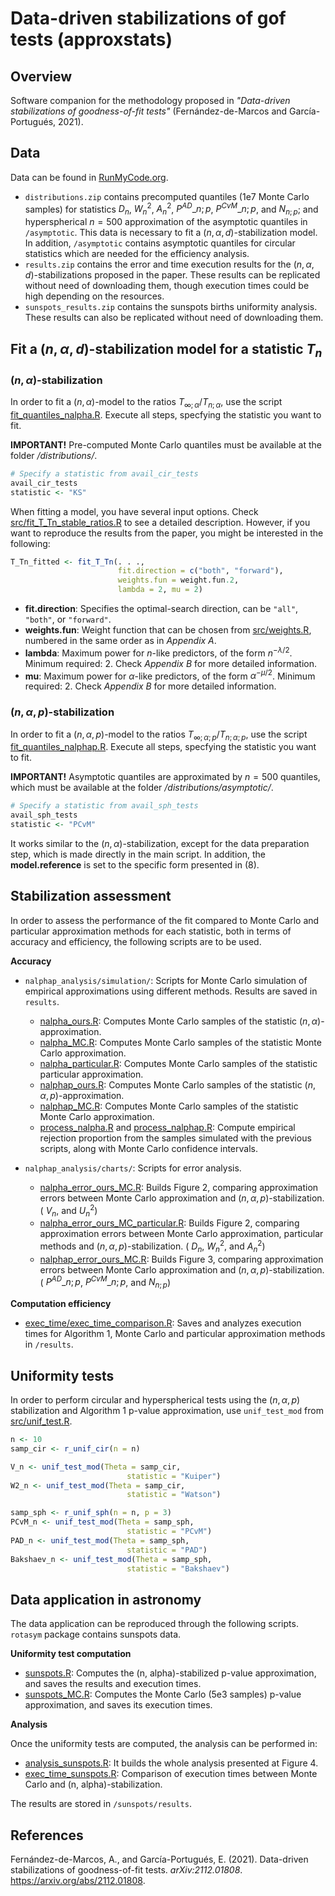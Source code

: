 # Data-driven stabilizations of gof tests (approxstats)

## Overview
Software companion for the methodology proposed in *"Data-driven stabilizations of goodness-of-fit tests"* (Fernández-de-Marcos and García-Portugués, 2021).

## Data

Data can be found in [RunMyCode.org]().

- `distributions.zip` contains precomputed quantiles (1e7 Monte Carlo samples) for statistics $D_n$, $W^2_n$, $A^2_n$, $P^{AD}\_{n; p}$, $P^{CvM}\_{n; p}$, and $N_{n; p}$; and hyperspherical $n=500$ approximation of the asymptotic quantiles in `/asymptotic`. This data is necessary to fit a $(n, \alpha, d)$-stabilization model. In addition, `/asymptotic` contains asymptotic quantiles for circular statistics which are needed for the efficiency analysis.
- `results.zip` contains the error and time execution results for the $(n, \alpha, d)$-stabilizations proposed in the paper. These results can be replicated without need of downloading them, though execution times could be high depending on the resources.
- `sunspots_results.zip` contains the sunspots births uniformity analysis. These results can also be replicated without need of downloading them.

## Fit a $(n, \alpha, d)$-stabilization model for a statistic $T_n$

### $(n, \alpha)$-stabilization

In order to fit a $(n, \alpha)$-model to the ratios $T_{\infty; \alpha}/T_{n; \alpha}$, use the script [fit_quantiles_nalpha.R](https://github.com/afernandezdemarcos/approxstats/blob/main/fit_quantiles_nalpha.R). Execute all steps, specfying the statistic you want to fit. 

**IMPORTANT!** Pre-computed Monte Carlo quantiles must be available at the folder */distributions/*.

```R
# Specify a statistic from avail_cir_tests
avail_cir_tests
statistic <- "KS"
```

When fitting a model, you have several input options. Check [src/fit_T_Tn_stable_ratios.R](https://github.com/afernandezdemarcos/approxstats/blob/main/src/fit_T_Tn_stable_ratios.R) to see a detailed description. However, if you want to reproduce the results from the paper, you might be interested in the following:

```R
T_Tn_fitted <- fit_T_Tn(. . .,
                        fit.direction = c("both", "forward"),
                        weights.fun = weight.fun.2,
                        lambda = 2, mu = 2)
```

- **fit.direction**: Specifies the optimal-search direction, can be `"all"`, `"both"`, or `"forward"`.
- **weights.fun**: Weight function that can be chosen from [src/weights.R](https://github.com/afernandezdemarcos/approxstats/blob/main/src/weights.R), numbered in the same order as in *Appendix A*.
- **lambda**: Maximum power for $n$-like predictors, of the form $n^{-\lambda/2}$. Minimum required: 2. Check *Appendix B* for more detailed information.
- **mu**: Maximum power for $\alpha$-like predictors, of the form $\alpha^{-\mu/2}$. Minimum required: 2. Check *Appendix B* for more detailed information.

### $(n, \alpha, p)$-stabilization

In order to fit a $(n, \alpha, p)$-model to the ratios $T_{\infty; \alpha; p}/T_{n; \alpha; p}$, use the script [fit_quantiles_nalphap.R](https://github.com/afernandezdemarcos/approxstats/blob/main/fit_quantiles_nalphap.R). Execute all steps, specfying the statistic you want to fit. 

**IMPORTANT!** Asymptotic quantiles are approximated by $n=500$ quantiles, which must be available at the folder */distributions/asymptotic/*.

```R
# Specify a statistic from avail_sph_tests
avail_sph_tests
statistic <- "PCvM"
```

It works similar to the $(n, \alpha)$-stabilization, except for the data preparation step, which is made directly in the main script. In addition, the **model.reference** is set to the specific form presented in (8).

## Stabilization assessment

In order to assess the performance of the fit compared to Monte Carlo and particular approximation methods for each statistic, both in terms of accuracy and efficiency, the following scripts are to be used.

**Accuracy**
- `nalphap_analysis/simulation/`: Scripts for Monte Carlo simulation of empirical approximations using different methods. Results are saved in `results`.
    - [nalpha_ours.R](https://github.com/afernandezdemarcos/approxstats/blob/main/nalphap_analysis/simulation/nalpha_ours.R): Computes Monte Carlo samples of the statistic $(n, \alpha)$-approximation.
    - [nalpha_MC.R](https://github.com/afernandezdemarcos/approxstats/blob/main/nalphap_analysis/simulation/nalpha_MC.R): Computes Monte Carlo samples of the statistic Monte Carlo approximation.
    - [nalpha_particular.R](https://github.com/afernandezdemarcos/approxstats/blob/main/nalphap_analysis/simulation/nalpha_particular.R): Computes Monte Carlo samples of the statistic particular approximation.
    - [nalphap_ours.R](https://github.com/afernandezdemarcos/approxstats/blob/main/nalphap_analysis/simulation/nalphap_ours.R): Computes Monte Carlo samples of the statistic $(n, \alpha, p)$-approximation.
    - [nalphap_MC.R](https://github.com/afernandezdemarcos/approxstats/blob/main/nalphap_analysis/simulation/nalphap_MC.R): Computes Monte Carlo samples of the statistic Monte Carlo approximation.
    - [process_nalpha.R](https://github.com/afernandezdemarcos/approxstats/blob/main/nalphap_analysis/simulation/process_nalpha.R) and [process_nalphap.R](https://github.com/afernandezdemarcos/approxstats/blob/main/nalphap_analysis/simulation/process_nalphap.R): Compute empirical rejection proportion from the samples simulated with the previous scripts, along with Monte Carlo confidence intervals.

- `nalphap_analysis/charts/`: Scripts for error analysis.
    - [nalpha_error_ours_MC.R](https://github.com/afernandezdemarcos/approxstats/blob/main/nalphap_analysis/charts/nalpha_error_ours_MC.R): Builds Figure 2, comparing approximation errors between Monte Carlo approximation and $(n, \alpha, p)$-stabilization. ( $V_n$, and $U^2_n$)
    - [nalpha_error_ours_MC_particular.R](https://github.com/afernandezdemarcos/approxstats/blob/main/nalphap_analysis/charts/nalpha_error_ours_MC_particular.R): Builds Figure 2, comparing approximation errors between Monte Carlo approximation, particular methods and $(n, \alpha, p)$-stabilization. ( $D_n$, $W^2_n$, and $A^2_n$)
    - [nalphap_error_ours_MC.R](https://github.com/afernandezdemarcos/approxstats/blob/main/nalphap_analysis/charts/nalphap_error_ours_MC.R): Builds Figure 3, comparing approximation errors between Monte Carlo approximation and $(n, \alpha, p)$-stabilization. ( $P^{AD}\_{n; p}$, $P^{CvM}\_{n; p}$, and $N_{n; p}$)

**Computation efficiency**
- [exec_time/exec_time_comparison.R](https://github.com/afernandezdemarcos/approxstats/blob/main/exec_time/exec_time_comparison.R): Saves and analyzes execution times for Algorithm 1, Monte Carlo and particular approximation methods in `/results`.

## Uniformity tests

In order to perform circular and hyperspherical tests using the $(n, \alpha, p)$ stabilization and Algorithm 1 p-value approximation, use `unif_test_mod` from [src/unif_test.R](https://github.com/afernandezdemarcos/approxstats/blob/main/src/unif_test.R).

```R
n <- 10
samp_cir <- r_unif_cir(n = n)

V_n <- unif_test_mod(Theta = samp_cir, 
                          statistic = "Kuiper")
W2_n <- unif_test_mod(Theta = samp_cir, 
                          statistic = "Watson")

samp_sph <- r_unif_sph(n = n, p = 3)
PCvM_n <- unif_test_mod(Theta = samp_sph, 
                          statistic = "PCvM")
PAD_n <- unif_test_mod(Theta = samp_sph, 
                          statistic = "PAD")
Bakshaev_n <- unif_test_mod(Theta = samp_sph, 
                          statistic = "Bakshaev")
```

## Data application in astronomy

The data application can be reproduced through the following scripts. `rotasym` package contains sunspots data.

**Uniformity test computation**
- [sunspots.R](https://github.com/afernandezdemarcos/approxstats/blob/main/sunspots/sunspots.R): Computes the (n, alpha)-stabilized p-value approximation, and saves the results and execution times.
- [sunspots_MC.R](https://github.com/afernandezdemarcos/approxstats/blob/main/sunspots/sunspots_MC.R): Computes the Monte Carlo (5e3 samples) p-value approximation, and saves its execution times.

**Analysis**

Once the uniformity tests are computed, the analysis can be performed in:
- [analysis_sunspots.R](https://github.com/afernandezdemarcos/approxstats/blob/main/sunspots/analysis_sunspots.R): It builds the whole analysis presented at Figure 4.
- [exec_time_sunspots.R](https://github.com/afernandezdemarcos/approxstats/blob/main/sunspots/exec_time_sunspots.R): Comparison of execution times between Monte Carlo and (n, alpha)-stabilization.

The results are stored in `/sunspots/results`.


## References

Fernández-de-Marcos, A., and García-Portugués, E. (2021). Data-driven stabilizations of goodness-of-fit tests. *arXiv:2112.01808*. https://arxiv.org/abs/2112.01808.